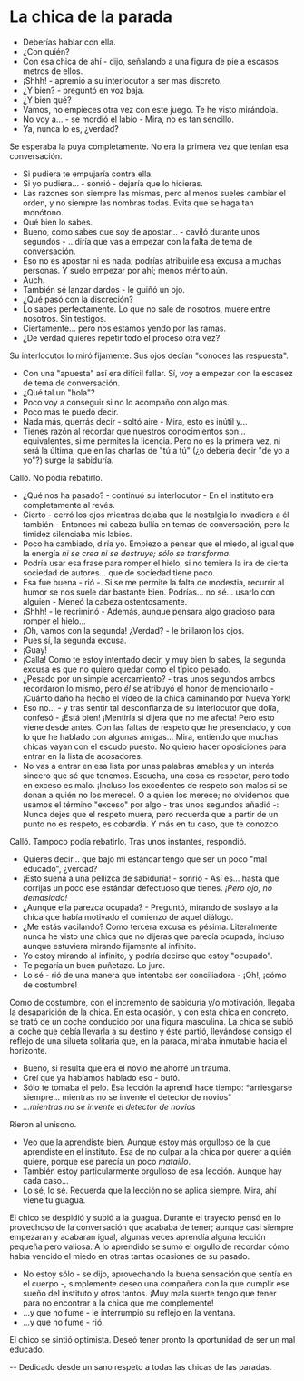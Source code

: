 # La chica de la parada

- Deberías hablar con ella.
- ¿Con quién?
- Con esa chica de ahí - dijo, señalando a una figura de pie a escasos metros de ellos.
- ¡Shhh! - apremió a su interlocutor a ser más discreto.
- ¿Y bien? - preguntó en voz baja.
- ¿Y bien qué?
- Vamos, no empieces otra vez con este juego. Te he visto mirándola.
- No voy a... - se mordió el labio - Mira, no es tan sencillo.
- Ya, nunca lo es, ¿verdad?

Se esperaba la puya completamente. No era la primera vez que tenían esa conversación.

- Si pudiera te empujaría contra ella.
- Si yo pudiera... - sonrió - dejaría que lo hicieras.
- Las razones son siempre las mismas, pero al menos sueles cambiar el orden, y no siempre las nombras todas. Evita que se haga tan monótono.
- Qué bien lo sabes.
- Bueno, como sabes que soy de apostar... - caviló durante unos segundos - ...diría que vas a empezar con la falta de tema de conversación.
- Eso no es apostar ni es nada; podrías atribuirle esa excusa a muchas personas. Y suelo empezar por ahí; menos mérito aún.
- Auch.
- También sé lanzar dardos - le guiñó un ojo.
- ¿Qué pasó con la discreción?
- Lo sabes perfectamente. Lo que no sale de nosotros, muere entre nosotros. Sin testigos.
- Ciertamente... pero nos estamos yendo por las ramas.
- ¿De verdad quieres repetir todo el proceso otra vez?

Su interlocutor lo miró fijamente. Sus ojos decían "conoces las respuesta".

- Con una "apuesta" así era difícil fallar. Sí, voy a empezar con la escasez de tema de conversación.
- ¿Qué tal un "hola"?
- Poco voy a conseguir si no lo acompaño con algo más.
- Poco más te puedo decir.
- Nada más, querrás decir - soltó aire - Mira, esto es inútil y...
- Tienes razón al recordar que nuestros conocimientos son... equivalentes, si me permites la licencia. Pero no es la primera vez, ni será la última, que en las charlas de "tú a tú" (¿o debería decir "de yo a yo"?) surge la sabiduría.

Calló. No podía rebatirlo.

- ¿Qué nos ha pasado? - continuó su interlocutor - En el instituto era completamente al revés.
- Cierto - cerró los ojos mientras dejaba que la nostalgia lo invadiera a él también - Entonces mi cabeza bullía en temas de conversación, pero la timidez silenciaba mis labios.
- Poco ha cambiado, diría yo. Empiezo a pensar que el miedo, al igual que la energía *ni se crea ni se destruye; sólo se transforma*.
- Podría usar esa frase para romper el hielo, si no temiera la ira de cierta sociedad de autores... que de sociedad tiene poco.
- Esa fue buena - rió -. Si se me permite la falta de modestia, recurrir al humor se nos suele dar bastante bien. Podrías... no sé... usarlo con alguien - Meneó la cabeza ostentosamente.
- ¡Shhh! - le recriminó - Además, aunque pensara algo gracioso para romper el hielo...
- ¡Oh, vamos con la segunda! ¿Verdad? - le brillaron los ojos.
- Pues sí, la segunda excusa.
- ¡Guay!
- ¡Calla! Como te estoy intentado decir, y muy bien lo sabes, la segunda excusa es que no quiero quedar como el típico pesado.
- ¿Pesado por un simple acercamiento? - tras unos segundos ambos recordaron lo mismo, pero *él* se atribuyó el honor de mencionarlo - ¡Cuánto daño ha hecho el vídeo de la chica caminando por Nueva York!
- Eso no... - y tras sentir tal desconfianza de su interlocutor que dolía, confesó - ¡Está bien! ¡Mentiría si dijera que no me afecta! Pero esto viene desde antes. Con las faltas de respeto que he presenciado, y con lo que he hablado con algunas amigas... Mira, entiendo que muchas chicas vayan con el escudo puesto. No quiero hacer oposiciones para entrar en la lista de acosadores.
- No vas a entrar en esa lista por unas palabras amables y un interés sincero que sé que tenemos. Escucha, una cosa es respetar, pero todo en exceso es malo. ¡Incluso los excedentes de respeto son malos si se donan a quién no los merece!. O a quien los merece; no olvidemos que usamos el término "exceso" por algo - tras unos segundos añadió -: Nunca dejes que el respeto muera, pero recuerda que a partir de un punto no es respeto, es cobardía. Y más en tu caso, que te conozco.

Calló. Tampoco podía rebatirlo. Tras unos instantes, respondió.

- Quieres decir... que bajo mi estándar tengo que ser un poco "mal educado", ¿verdad?
- ¡Esto suena a una pellizca de sabiduría! - sonrió - Así es... hasta que corrijas un poco ese estándar defectuoso que tienes. *¡Pero ojo, no demasiado!*
- ¿Aunque ella parezca ocupada? - Preguntó, mirando de soslayo a la chica que había motivado el comienzo de aquel diálogo.
- ¿Me estás vacilando? Como tercera excusa es pésima. Literalmente nunca he visto una chica que no dijeras que parecía ocupada, incluso aunque estuviera mirando fijamente al infinito.
- Yo estoy mirando al infinito, y podría decirse que estoy "ocupado".
- Te pegaría un buen puñetazo. Lo juro.
- Lo sé - rió de una manera que intentaba ser conciliadora - ¡Oh!, ¡cómo de costumbre!

Como de costumbre, con el incremento de sabiduría y/o motivación, llegaba la desaparición de la chica. En esta ocasión, y con esta chica en concreto, se trató de un coche conducido por una figura masculina. La chica se subió al coche que debía llevarla a su destino y éste partió, llevándose consigo el reflejo de una silueta solitaria que, en la parada, miraba inmutable hacia el horizonte.

- Bueno, si resulta que era el novio me ahorré un trauma.
- Creí que ya habíamos hablado eso - bufó.
- Sólo te tomaba el pelo. Esa lección la aprendí hace tiempo: *arriesgarse siempre... mientras no se invente el detector de novios"
- *...mientras no se invente el detector de novios*

Rieron al unísono.

- Veo que la aprendiste bien. Aunque estoy más orgulloso de la que aprendiste en el instituto. Esa de no culpar a la chica por querer a quién quiere, porque ese parecía un poco *mataillo*.
- También estoy particularmente orgulloso de esa lección. Aunque hay cada caso...
- Lo sé, lo sé. Recuerda que la lección no se aplica siempre. Mira, ahí viene tu guagua.

El chico se despidió y subió a la guagua. Durante el trayecto pensó en lo provechoso de la conversación que acababa de tener; aunque casi siempre empezaran y acabaran igual, algunas veces aprendía alguna lección pequeña pero valiosa. A lo aprendido se sumó el orgullo de recordar cómo había vencido el miedo en otras tantas ocasiones de su pasado.

- No estoy sólo - se dijo, aprovechando la buena sensación que sentía en el cuerpo -, simplemente deseo una compañera con la que cumplir ese sueño del instituto y otros tantos. ¡Muy mala suerte tengo que tener para no encontrar a la chica que me complemente!
- ...y que no fume - le interrumpió su reflejo en la ventana.
- ...y que no fume - rió.

El chico se sintió optimista. Deseó tener pronto la oportunidad de ser un mal educado.



-- Dedicado desde un sano respeto a todas las chicas de las paradas.
